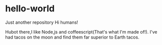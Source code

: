 # hello-world
Just another repository
Hi humans!

Hubot there,I like Node,js and coffeescript(That's what I'm made of!).
I've had tacos on the moon and find them far superior to Earth tacos.

